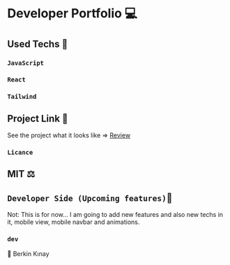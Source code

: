# Developer Portfolio 💻

## Used Techs 🥰

### `JavaScript`
### `React`
### `Tailwind`


## Project Link 🔭

See the project what it looks like => [Review](https://berkinkinay.dev/)

### `Licance`
## MIT ⚖️

## `Developer Side (Upcoming features)`💫

Not: This is for now...  I am going to add new features and also new techs in it,
     mobile view, mobile navbar and animations.

### `dev`
👤 Berkin Kınay
